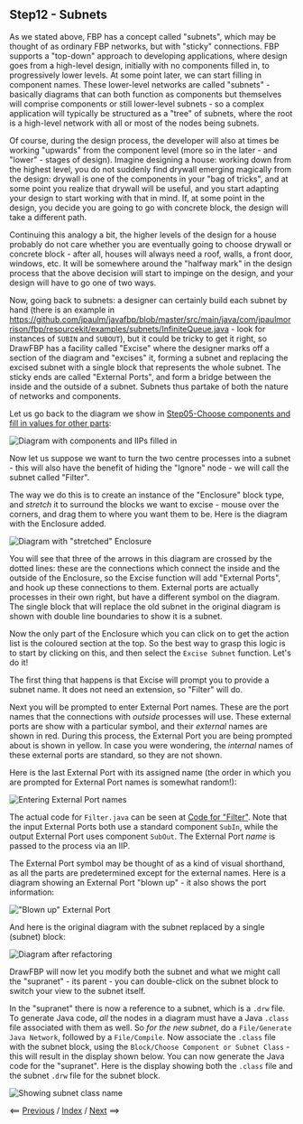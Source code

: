 
<link rel="stylesheet" type="text/css" href="../style.css">

## Step12 - Subnets

As we stated above, FBP has a concept called "subnets", which may be thought of as ordinary FBP networks, but with "sticky" connections.  FBP supports a "top-down" approach to developing applications, where design goes from a high-level design, initially with no components filled in, to progressively lower levels.  At some point later, we can start filling in component names. These lower-level networks are called "subnets" - basically diagrams that can both function as components but themselves will comprise components or still lower-level subnets - so a complex application will typically be structured as a "tree" of subnets, where the root is a high-level network with all or most of the nodes being subnets.

Of course, during the design process, the developer will also at times be working "upwards" from the component level (more so in the later - and "lower" - stages of design).  Imagine designing a house: working down from the highest level, you do not suddenly find drywall emerging magically from the design: drywall is one of the components in your "bag of tricks", and at some point you realize that drywall will be useful, and you start adapting your design to start working with that in mind. If, at some point in the design, you decide you are going to go with concrete block, the design will take a different path.  

Continuing this analogy a bit, the higher levels of the design for a house probably do not care whether you are eventually going to choose drywall or concrete block - after all, houses will always need a roof, walls, a front door, windows, etc. It will be somewhere around the "halfway mark" in the design process that the above decision will start to impinge on the design, and your design will have to go one of two ways.

Now, going back to subnets: a designer can certainly build each subnet by hand (there is an example in https://github.com/jpaulm/javafbp/blob/master/src/main/java/com/jpaulmorrison/fbp/resourcekit/examples/subnets/InfiniteQueue.java - look for instances of `SUBIN` and `SUBOUT`), but it could be tricky to get it right, so DrawFBP has a facility called "Excise" where the designer marks off a section of the diagram and "excises" it, forming a subnet and replacing the excised subnet with a single block that represents the whole subnet. The sticky ends are called "External Ports", and form a bridge between the inside and the outside of a subnet. Subnets thus partake of both the nature of networks and components.

Let us go back to the diagram we show in <a href="../Step05/">Step05-Choose components and fill in values for other parts</a>:

![Diagram with components and IIPs filled in](../Step05/Step05.png)

Now let us suppose we want to turn the two centre processes into a subnet - this will also have the benefit of hiding the "Ignore" node - we will call the subnet called "Filter".  

The way we do this is to create an instance of the "Enclosure" block type, and *stretch* it to surround the blocks we want to excise - mouse over the corners, and drag them to where you want them to be.  Here is the diagram with the Enclosure added.

![Diagram with "stretched" Enclosure](Step12.png)

You will see that three of the arrows in this diagram are crossed by the dotted lines:  these are the connections which connect the inside and the outside of the Enclosure, so the Excise function will add "External Ports", and hook up these connections to them.  External ports are actually processes in their own right, but have a different symbol on the diagram.  The single block that will replace the old subnet in the original diagram is shown with double line boundaries to show it is a subnet.  

Now the only part of the Enclosure which you can click on to get the action list is the coloured section at the top.  So the best way to grasp this logic is to start by clicking on this, and then select the `Excise Subnet` function.   Let's do it!

The first thing that happens is that Excise will prompt you to provide a subnet name.  It does not need an extension, so "Filter" will do.

Next you will be prompted to enter External Port names. These are the port names that the connections with *outside* processes will use. These external ports are show with a particular symbol, and their *external* names are shown in red.  During this process, the External Port you are being prompted about is shown in yellow.  In case you were wondering, the *internal* names of these external ports are standard, so they are not shown.

Here is the last External Port with its assigned name (the order in which you are prompted for External Port names is somewhat random!):

![Entering External Port names](Step12-1.png)

The actual code for `Filter.java` can be seen at [Code for "Filter"](code/Filter.java).  Note that the input External Ports both use a standard component `SubIn`, while the output External Port uses component `SubOut`.  The External Port *name* is passed to the process via an IIP. 

The External Port symbol may be thought of as a kind of visual shorthand, as all the parts are predetermined except for the external names.  Here is a diagram showing an External Port "blown up" - it also shows the port information:

!["Blown up" External Port](Step12-3.png)

And here is the original diagram with the subnet replaced by a single (subnet) block:

![Diagram after refactoring](Step12-2.png)

DrawFBP will now let you modify both the subnet and what we might call the "supranet" - its parent - you can double-click on the subnet block to switch your view to the subnet itself.

In the "supranet" there is now a reference to a subnet, which is a `.drw` file.  To generate Java code, *all* the nodes in a diagram must have a Java `.class` file associated with them as well.  So *for the new subnet*, do a `File/Generate Java Network`, followed by a `File/Compile`.  Now associate the `.class` file with the subnet block, using the `Block/Choose Component or Subnet Class` - this will result in the display shown below.  You can now generate the Java code for the "supranet".  Here is the display showing both the `.class` file and the subnet `.drw` file for the subnet block.

![Showing subnet class name](Step12-4.png)


<span class=middle> &lt;== <a href="../Step11/">  Previous</a> / <a href="https://github.com/jpaulm/fbp-tutorial-filter-file/"> Index</a> /  <a href="../Step13/"> Next</a> ==&gt;</span>
